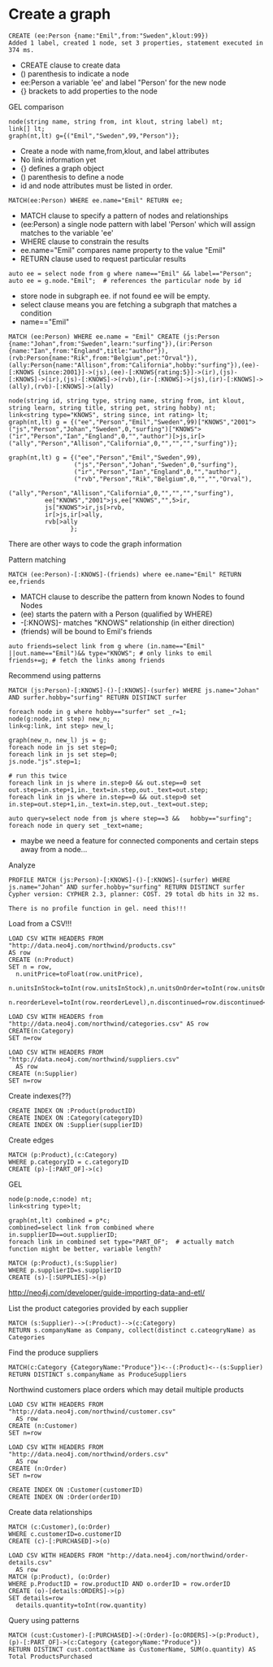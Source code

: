 # Create a graph

```
CREATE (ee:Person {name:"Emil",from:"Sweden",klout:99})
Added 1 label, created 1 node, set 3 properties, statement executed in 374 ms.
```
* CREATE clause to create data
* () parenthesis to indicate a node
* ee:Person a variable 'ee' and label "Person' for the new node
* {} brackets to add properties to the node

GEL comparison

```
node(string name, string from, int klout, string label) nt;
link[] lt;
graph(nt,lt) g={("Emil","Sweden",99,"Person")};
```
* Create a node with name,from,klout, and label attributes
* No link information yet
* {} defines a graph object
* () parenthesis to define a  node
* id and node attributes must be listed in order.

```
MATCH(ee:Person) WHERE ee.name="Emil" RETURN ee;
```

* MATCH clause to specify a pattern of nodes and relationships
* (ee:Person) a single node pattern with label 'Person' which will assign matches to the variable 'ee'
* WHERE clause to constrain the results
* ee.name="Emil" compares name property to the value "Emil"
* RETURN clause used to request particular results

```
auto ee = select node from g where name=="Emil" && label=="Person";
auto ee = g.node."Emil";  # references the particular node by id
```
* store node in subgraph ee. if not found ee will be empty.
* select clause means you are fetching a subgraph that matches a condition
* name=="Emil"

```
MATCH (ee:Person) WHERE ee.name = "Emil" CREATE (js:Person {name:"Johan",from:"Sweden",learn:"surfing"}),(ir:Person {name:"Ian",from:"England",title:"author"}),(rvb:Person{name:"Rik",from:"Belgium",pet:"Orval"}),(ally:Person{name:"Allison",from:"California",hobby:"surfing"}),(ee)-[:KNOWS {since:2001}]->(js),(ee)-[:KNOWS{rating:5}]->(ir),(js)-[:KNOWS]->(ir),(js)-[:KNOWS]->(rvb),(ir-[:KNOWS]->(js),(ir)-[:KNOWS]->(ally),(rvb)-[:KNOWS]->(ally)
```

```
node(string id, string type, string name, string from, int klout, string learn, string title, string pet, string hobby) nt;
link<string type="KNOWS", string since, int rating> lt;
graph(nt,lt) g = {("ee","Person","Emil","Sweden",99)["KNOWS","2001">("js","Person","Johan","Sweden",0,"surfing")["KNOWS">("ir","Person","Ian","England",0,"","author")[>js,ir[>("ally","Person","Allison","California",0,"","","","surfing")};

graph(nt,lt) g = {("ee","Person","Emil","Sweden",99),
                  ("js","Person","Johan","Sweden",0,"surfing"),
                  ("ir","Person","Ian","England",0,"","author"),
                  ("rvb","Person","Rik","Belgium",0,"","","Orval"),
                  ("ally","Person","Allison","California",0,"","","","surfing"),
		  ee["KNOWS","2001">js,ee["KNOWS","",5>ir,
		  js["KNOWS">ir,js[>rvb,
		  ir[>js,ir[>ally,
		  rvb[>ally
                 };
```

There are other ways to code the graph information

Pattern matching

```
MATCH (ee:Person)-[:KNOWS]-(friends) where ee.name="Emil" RETURN ee,friends
```
* MATCH clause to describe the pattern from known Nodes to found Nodes
* (ee) starts the patern with a Person (qualified by WHERE)
* -[:KNOWS]- matches "KNOWS" relationship (in either direction)
* (friends) will be bound to Emil's friends

```
auto friends=select link from g where (in.name=="Emil" ||out.name=="Emil")&& type="KNOWS"; # only links to emil
friends+=g; # fetch the links among friends
```

Recommend using patterns

```
MATCH (js:Person)-[:KNOWS]-()-[:KNOWS]-(surfer) WHERE js.name="Johan" AND surfer.hobby="surfing" RETURN DISTINCT surfer
```

```
foreach node in g where hobby=="surfer" set _r=1;
node(g:node,int step) new_n;
link<g:link, int step> new_l;

graph(new_n, new_l) js = g;
foreach node in js set step=0;
foreach link in js set step=0;
js.node."js".step=1;

# run this twice
foreach link in js where in.step>0 && out.step==0 set out.step=in.step+1,in._text=in.step,out._text=out.step;
foreach link in js where in.step==0 && out.step>0 set in.step=out.step+1,in._text=in.step,out._text=out.step;

auto query=select node from js where step==3 &&	  hobby=="surfing";
foreach node in query set _text=name;
```

* maybe we need a feature for connected components and certain steps away from a node...

Analyze

```
PROFILE MATCH (js:Person)-[:KNOWS]-()-[:KNOWS]-(surfer) WHERE js.name="Johan" AND surfer.hobby="surfing" RETURN DISTINCT surfer
Cypher version: CYPHER 2.3, planner: COST. 29 total db hits in 32 ms.
```

```
There is no profile function in gel. need this!!!
```

Load from a CSV!!!

```
LOAD CSV WITH HEADERS FROM "http://data.neo4j.com/northwind/products.csv"
AS row
CREATE (n:Product)
SET n = row,
  n.unitPrice=toFloat(row.unitPrice),
  n.unitsInStock=toInt(row.unitsInStock),n.unitsOnOrder=toInt(row.unitsOnOrder),
  n.reorderLevel=toInt(row.reorderLevel),n.discontinued=row.discontinued<>"0")
```

```
LOAD CSV WITH HEADERS from "http://data.neo4j.com/northwind/categories.csv" AS row
CREATE(n:Category)
SET n=row
```

```
LOAD CSV WITH HEADERS FROM "http://data.neo4j.com/northwind/suppliers.csv"
  AS row
CREATE (n:Supplier)
SET n=row
```

Create indexes(??)
```
CREATE INDEX ON :Product(productID)
CREATE INDEX ON :Category(categoryID)
CREATE INDEX ON :Supplier(supplierID)
```

Create edges
```
MATCH (p:Product),(c:Category)
WHERE p.categoryID = c.categoryID
CREATE (p)-[:PART_OF]->(c)
```

GEL
```
node(p:node,c:node) nt;
link<string type>lt;

graph(nt,lt) combined = p*c;
combined=select link from combined where in.supplierID==out.supplierID;
foreach link in combined set type="PART_OF";  # actually match function might be better, variable length?
```

```
MATCH (p:Product),(s:Supplier)
WHERE p.supplierID=s.supplierID
CREATE (s)-[:SUPPLIES]->(p)
```

http://neo4j.com/developer/guide-importing-data-and-etl/

List the product categories provided by each supplier
```
MATCH (s:Supplier)-->(:Product)-->(c:Category)
RETURN s.companyName as Company, collect(distinct c.cateogryName) as Categories
```

Find the produce suppliers
```
MATCH(c:Category {CategoryName:"Produce"})<--(:Product)<--(s:Supplier)
RETURN DISTINCT s.companyName as ProduceSuppliers
```

Northwind customers place orders which may detail multiple products
```
LOAD CSV WITH HEADERS FROM "http://data.neo4j.com/northwind/customer.csv"
  AS row
CREATE (n:Customer)
SET n=row

LOAD CSV WITH HEADERS FROM "http://data.neo4j.com/northwind/orders.csv"
  AS row
CREATE (n:Order)
SET n=row

CREATE INDEX ON :Customer(customerID)
CREATE INDEX ON :Order(orderID)
```

Create data relationships
```
MATCH (c:Customer),(o:Order)
WHERE c.customerID=o.customerID
CREATE (c)-[:PURCHASED]->(o)
```

```
LOAD CSV WITH HEADERS FROM "http://data.neo4j.com/northwind/order-details.csv"
  AS row
MATCH (p:Product), (o:Order)
WHERE p.ProductID = row.productID AND o.orderID = row.orderID
CREATE (o)-[details:ORDERS]->(p)
SET details=row
  details.quantity=toInt(row.quantity)
```

Query using patterns
```
MATCH (cust:Customer)-[:PURCHASED]->(:Order)-[o:ORDERS]->(p:Product),(p)-[:PART_OF]->(c:Category {categoryName:"Produce"})
RETURN DISTINCT cust.contactName as CustomerName, SUM(o.quantity) AS Total ProductsPurchased
```

